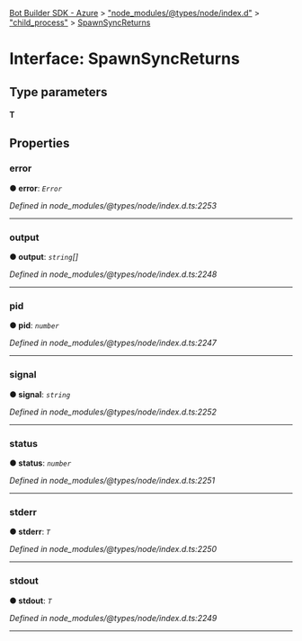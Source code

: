 [Bot Builder SDK - Azure](../README.md) > ["node_modules/@types/node/index.d"](../modules/_node_modules__types_node_index_d_.md) > ["child_process"](../modules/_node_modules__types_node_index_d_._child_process_.md) > [SpawnSyncReturns](../interfaces/_node_modules__types_node_index_d_._child_process_.spawnsyncreturns.md)



# Interface: SpawnSyncReturns

## Type parameters
#### T 

## Properties
<a id="error"></a>

###  error

**●  error**:  *`Error`* 

*Defined in node_modules/@types/node/index.d.ts:2253*





___

<a id="output"></a>

###  output

**●  output**:  *`string`[]* 

*Defined in node_modules/@types/node/index.d.ts:2248*





___

<a id="pid"></a>

###  pid

**●  pid**:  *`number`* 

*Defined in node_modules/@types/node/index.d.ts:2247*





___

<a id="signal"></a>

###  signal

**●  signal**:  *`string`* 

*Defined in node_modules/@types/node/index.d.ts:2252*





___

<a id="status"></a>

###  status

**●  status**:  *`number`* 

*Defined in node_modules/@types/node/index.d.ts:2251*





___

<a id="stderr"></a>

###  stderr

**●  stderr**:  *`T`* 

*Defined in node_modules/@types/node/index.d.ts:2250*





___

<a id="stdout"></a>

###  stdout

**●  stdout**:  *`T`* 

*Defined in node_modules/@types/node/index.d.ts:2249*





___


